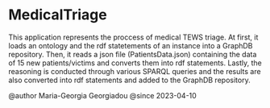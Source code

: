 # MedicalTriage
This application represents the proccess of medical TEWS triage.
At first, it loads an ontology and the rdf statetements of an instance
into a GraphDB repository. Then, it reads a json file (PatientsData.json)
containing the data of 15 new patients/victims and converts them into rdf statements. 
Lastly, the reasoning is conducted through various SPARQL queries and the results
are also converted into rdf statements and added to the GraphDB repository.

@author Maria-Georgia Georgiadou
@since 2023-04-10
